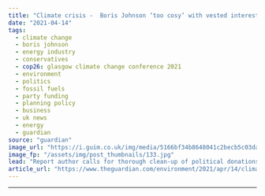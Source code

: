 ```yaml
---
title: "Climate crisis -  Boris Johnson ‘too cosy’ with vested interests to take serious action"
date: "2021-04-14"
tags: 
  - climate change
  - boris johnson
  - energy industry
  - conservatives
  - cop26: glasgow climate change conference 2021
  - environment
  - politics
  - fossil fuels
  - party funding
  - planning policy
  - business
  - uk news
  - energy
  - guardian
source: "guardian"
image_url: "https://i.guim.co.uk/img/media/5166bf34b8648041c2becb5c03dae84e8c7e6326/0_645_4411_2645/master/4411.jpg?width=460&quality=85&auto=format&fit=max&s=a0865e2f3159ce16fce4be68535fc90e"
image_fp: "/assets/img/post_thumbnails/133.jpg"
lead: "Report author calls for thorough clean-up of political donations, directorships and embedded internsBoris Johnson’s government is “too cosy” with vested interests in business to take strong action on the climate crisis, the author of a report on “the..."
article_url: "https://www.theguardian.com/environment/2021/apr/14/climate-crisis-boris-johnson-too-cosy-with-vested-interests-to-take-serious-action"
---
```


---
